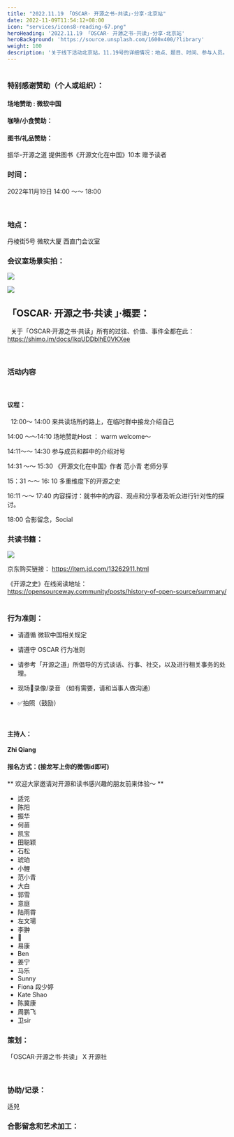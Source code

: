 ```yaml
---
title: "2022.11.19 「OSCAR· 开源之书·共读」·分享·北京站"
date: 2022-11-09T11:54:12+08:00
icon: "services/icons8-reading-67.png"
heroHeading: '2022.11.19 「OSCAR· 开源之书·共读」·分享·北京站'
heroBackground: 'https://source.unsplash.com/1600x400/?library'
weight: 100
description: '关于线下活动北京站，11.19号的详细情况：地点、题目、时间、参与人员。'
---
```


# 

#

### 特别感谢赞助（个人或组织）：

#### 场地赞助 :      微软中国

####  咖啡/小食赞助：

#### 图书/礼品赞助：

  振华-开源之道 提供图书《开源文化在中国》10本 赠予读者
  
### 时间：


 2022年11月19日    14:00 ～～ 18:00 

 
### 地点：

丹棱街5号 微软大厦 西直门会议室


### 会议室场景实拍：

![](/images/2022-11/microsoft-china-conference-room-1.png)


![](/images/2022-11/microsoft-china-conference-room-2.png)

## 「OSCAR· 开源之书·共读 」·概要：
 
关于「OSCAR·开源之书·共读」所有的过往、价值、事件全都在此：
 
https://shimo.im/docs/lkqUDDblhE0VKXee


 
### 活动内容
 
#### 议程：
 
12:00～ 14:00  来共读场所的路上，在临时群中接龙介绍自己

14:00 ～～14:10   场地赞助Host  ： warm welcome～ 

14:11～～ 14:30  参与成员和群中的介绍对号

14:31 ～～ 15:30 《开源文化在中国》作者 范小青 老师分享

15：31 ～～ 16: 10 多重维度下的开源之史

16:11 ～～ 17:40   内容探讨：就书中的内容、观点和分享者及听众进行针对性的探讨。

18:00 合影留念，Social

### 共读书籍：

![](/images/2022-11/open-source-culture-in-china.png)

京东购买链接： https://item.jd.com/13262911.html

《开源之史》在线阅读地址：
https://opensourceway.community/posts/history-of-open-source/summary/
 
### 行为准则：

* 请遵循 微软中国相关规定

* 请遵守 OSCAR 行为准则

* 请参考「开源之道」所倡导的方式谈话、行事、社交，以及进行相关事务的处理。

* 现场🚫录像/录音 （如有需要，请和当事人做沟通）

*  ✅拍照（鼓励）

 
#### 主持人：

**Zhi Qiang**

#### 报名方式：(接龙写上你的微信id即可)

** 欢迎大家邀请对开源和读书感兴趣的朋友前来体验～ ** 

* 适兕
* 陈阳
* 振华
* 何苗
* 凯宝
* 田聪颖
* 石松
* 琥珀
* 小鲤
* 范小青
* 大白
* 郭雪
* 意庭
* 陆雨霄
* 左文瑒
* 李翀
* 🐯
* 易康
* Ben
* 姜宁
* 马乐
* Sunny
* Fiona 段少婷
* Kate Shao
* 陈冀康
* 周鹏飞
* 卫sir



### 策划：


「OSCAR·开源之书·共读」 X 开源社

 
### 协助/记录：

适兕

### 合影留念和艺术加工：
